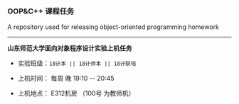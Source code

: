 ### OOP&C++ 课程任务

A repository used for releasing object-oriented programming homework 

---

**山东师范大学面向对象程序设计实验上机任务**


* 实验班级：`18计本 || 18计师本 || 18计联培`

* 上机时间： 每周 晚 19:10 -- 20:45

* 上机地点：  E312机房 （100号 为教师机）


